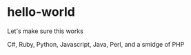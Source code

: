 # hello-world
Let's make sure this works

C#, Ruby, Python, Javascript, Java, Perl, and a smidge of PHP
